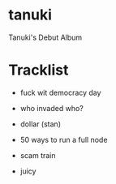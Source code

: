 # tanuki
Tanuki's Debut Album

# Tracklist

- fuck wit democracy day

- who invaded who?

- dollar (stan)

- 50 ways to run a full node

- scam train

- juicy

